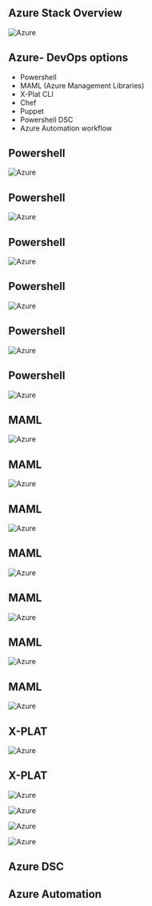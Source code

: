 Azure Stack Overview
---------------------

![Azure](../images/cloud/AzureStack.png)



Azure- DevOps options
-------------------

- Powershell
- MAML (Azure Management Libraries)
- X-Plat CLI
 - Chef
 - Puppet
- Powershell DSC
- Azure Automation workflow


Powershell
----------
![Azure](../images/cloud/azure/azure1.png)



Powershell
----------
![Azure](../images/cloud/azure/azure2.png)



Powershell
----------
![Azure](../images/cloud/azure/azure3.png)



Powershell
----------
![Azure](../images/cloud/azure/azure4.png)



Powershell
----------
![Azure](../images/cloud/azure/azure5.png)



Powershell
----------
![Azure](../images/cloud/azure/azure6.png)



MAML
----
![Azure](../images/cloud/azure/azure7.png)



MAML
----
![Azure](../images/cloud/azure/azure8.png)



MAML
----
![Azure](../images/cloud/azure/azure9.png)



MAML
----
![Azure](../images/cloud/azure/azure10.png)



MAML
----
![Azure](../images/cloud/azure/azure11.png)



MAML
----
![Azure](../images/cloud/azure/azure12.png)



MAML
----
![Azure](../images/cloud/azure/azure15.png)


X-PLAT
------
![Azure](../images/cloud/azure/azure13.png)



X-PLAT
------
![Azure](../images/cloud/azure/azure17.png)



![Azure](../images/cloud/azure/azure18.png)



![Azure](../images/cloud/azure/azure19.png)



![Azure](../images/cloud/azure/azure20.png)



Azure DSC
---------



Azure Automation
----------------


